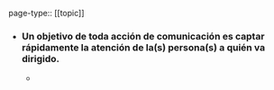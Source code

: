 page-type:: [[topic]]
- ### Un objetivo de toda acción de comunicación es captar rápidamente la atención de la(s) persona(s) a quién va dirigido.
  - 



